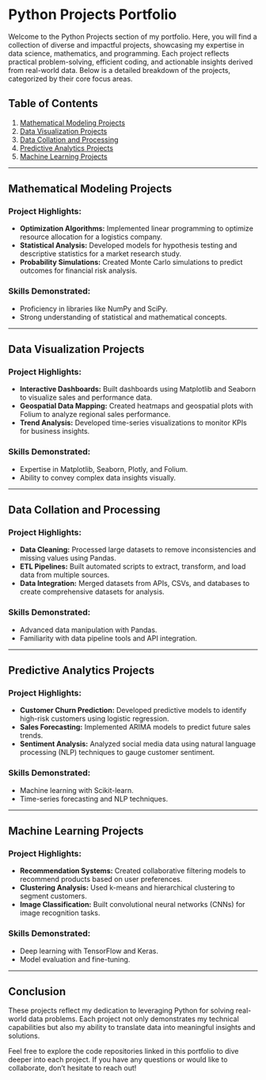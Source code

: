 # Python Projects Portfolio

Welcome to the Python Projects section of my portfolio. Here, you will find a collection of diverse and impactful projects, showcasing my expertise in data science, mathematics, and programming. Each project reflects practical problem-solving, efficient coding, and actionable insights derived from real-world data. Below is a detailed breakdown of the projects, categorized by their core focus areas.

## Table of Contents
1. [Mathematical Modeling Projects](#mathematical-modeling-projects)
2. [Data Visualization Projects](#data-visualization-projects)
3. [Data Collation and Processing](#data-collation-and-processing)
4. [Predictive Analytics Projects](#predictive-analytics-projects)
5. [Machine Learning Projects](#machine-learning-projects)

---

## Mathematical Modeling Projects
### Project Highlights:
- **Optimization Algorithms:** Implemented linear programming to optimize resource allocation for a logistics company.
- **Statistical Analysis:** Developed models for hypothesis testing and descriptive statistics for a market research study.
- **Probability Simulations:** Created Monte Carlo simulations to predict outcomes for financial risk analysis.

### Skills Demonstrated:
- Proficiency in libraries like NumPy and SciPy.
- Strong understanding of statistical and mathematical concepts.

---

## Data Visualization Projects
### Project Highlights:
- **Interactive Dashboards:** Built dashboards using Matplotlib and Seaborn to visualize sales and performance data.
- **Geospatial Data Mapping:** Created heatmaps and geospatial plots with Folium to analyze regional sales performance.
- **Trend Analysis:** Developed time-series visualizations to monitor KPIs for business insights.

### Skills Demonstrated:
- Expertise in Matplotlib, Seaborn, Plotly, and Folium.
- Ability to convey complex data insights visually.

---

## Data Collation and Processing
### Project Highlights:
- **Data Cleaning:** Processed large datasets to remove inconsistencies and missing values using Pandas.
- **ETL Pipelines:** Built automated scripts to extract, transform, and load data from multiple sources.
- **Data Integration:** Merged datasets from APIs, CSVs, and databases to create comprehensive datasets for analysis.

### Skills Demonstrated:
- Advanced data manipulation with Pandas.
- Familiarity with data pipeline tools and API integration.

---

## Predictive Analytics Projects
### Project Highlights:
- **Customer Churn Prediction:** Developed predictive models to identify high-risk customers using logistic regression.
- **Sales Forecasting:** Implemented ARIMA models to predict future sales trends.
- **Sentiment Analysis:** Analyzed social media data using natural language processing (NLP) techniques to gauge customer sentiment.

### Skills Demonstrated:
- Machine learning with Scikit-learn.
- Time-series forecasting and NLP techniques.

---

## Machine Learning Projects
### Project Highlights:
- **Recommendation Systems:** Created collaborative filtering models to recommend products based on user preferences.
- **Clustering Analysis:** Used k-means and hierarchical clustering to segment customers.
- **Image Classification:** Built convolutional neural networks (CNNs) for image recognition tasks.

### Skills Demonstrated:
- Deep learning with TensorFlow and Keras.
- Model evaluation and fine-tuning.

---

## Conclusion
These projects reflect my dedication to leveraging Python for solving real-world data problems. Each project not only demonstrates my technical capabilities but also my ability to translate data into meaningful insights and solutions.

Feel free to explore the code repositories linked in this portfolio to dive deeper into each project. If you have any questions or would like to collaborate, don’t hesitate to reach out!

